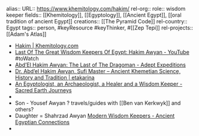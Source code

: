 alias::
URL:: https://www.khemitology.com/hakim/
rel-org::
role:: wisdom keeper
fields:: [[Khemitology]], [[Egyptology]], [[Ancient Egypt]], [[oral tradition of ancient Egypt]]
creations:: [[The Pyramid Code]]
rel-country:: Egypt
tags:: person, #keyResource #keyThinker, #[[Zep Tepi]]
rel-projects:: [[Adam's Atlas]]


- [Hakim | Khemitology.com](https://www.khemitology.com/hakim/)
- [Last Of The Great Wisdom Keepers Of Egypt: Hakim Awyan - YouTube](https://www.youtube.com/watch?v=Wrfpz1v3Gm4) #toWatch
- [Abd’El Hakim Awyan: The Last of The Dragoman - Adept Expeditions](https://adeptexpeditions.com/abdel-hakim-awyan-the-last-of-the-dragoman/)
- [Dr. Abd’el Hakim Awyan, Sufi Master – Ancient Khemetian Science, History and Tradition | etakarina](https://etakarina.wordpress.com/2013/02/15/dr-abdel-hakim-awyan-sufi-master-ancient-khemetian-science-history-and-tradition/)
- [An Egyptologist, an Archaeologist, a Healer and a Wisdom Keeper - Sacred Earth Journeys](https://www.sacredearthjourneys.ca/blog/an-egyptologist-an-archaeologist-a-healer-and-a-wisdom-keeper/)
-
- Son - Yousef Awyan ? travels/guides with [[Ben van Kerkwyk]] and others?
- Daughter = Shahrzad Awyan [Modern Wisdom Keepers - Ancient Egyptian Connections](https://www.willemwitteveen.com/modern-wisdomkeepers/)
-
